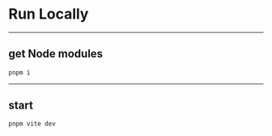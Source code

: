 # Run Locally

---

## get Node modules
```bash
pnpm i
```

---

## start
```bash
pnpm vite dev
```
